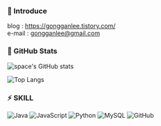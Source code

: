 ### 💬 Introduce
blog : https://gongganlee.tistory.com/  
e-mail : gongganlee@gmail.com

### 👀 GitHub Stats
![space's GitHub stats](https://github-readme-stats.vercel.app/api?username=gongganlee&show_icons=true&theme=graywhite)

![Top Langs](https://github-readme-stats.vercel.app/api/top-langs/?username=gongganlee&layout=compact&theme=graywhite)


### ⚡ SKILL
![Java](https://img.shields.io/badge/java-%23ED8B00.svg?style=for-the-badge&logo=openjdk&logoColor=white)   ![JavaScript](https://img.shields.io/badge/javascript-%23323330.svg?style=for-the-badge&logo=javascript&logoColor=%23F7DF1E)  ![Python](https://img.shields.io/badge/python-3670A0?style=for-the-badge&logo=python&logoColor=ffdd54) ![MySQL](https://img.shields.io/badge/mysql-%2300f.svg?style=for-the-badge&logo=mysql&logoColor=white) ![GitHub](https://img.shields.io/badge/github-%23121011.svg?style=for-the-badge&logo=github&logoColor=white) 
